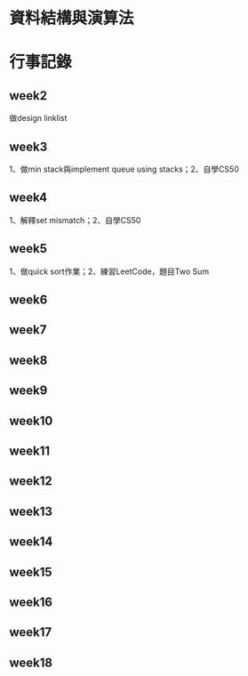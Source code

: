 # 資料結構與演算法

# 行事記錄
## week2 
做design linklist
## week3 
1、做min stack與implement queue using stacks；2、自學CS50
## week4
1、解釋set mismatch；2、自學CS50
## week5
1、做quick sort作業；2、練習LeetCode，題目Two Sum
## week6
## week7
## week8
## week9
## week10
## week11
## week12
## week13
## week14
## week15
## week16
## week17
## week18
